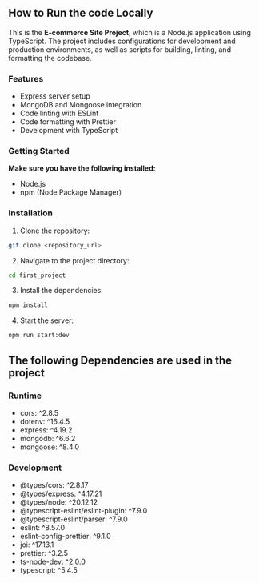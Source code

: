 ## How to Run the code Locally

This is the **E-commerce Site Project**, which is a Node.js application using TypeScript. The project includes configurations for development and production environments, as well as scripts for building, linting, and formatting the codebase.

### Features

- Express server setup
- MongoDB and Mongoose integration
- Code linting with ESLint
- Code formatting with Prettier
- Development with TypeScript

### Getting Started

**Make sure you have the following installed:**

- Node.js
- npm (Node Package Manager)

### Installation

1. Clone the repository:

```sh
git clone <repository_url>
```

2. Navigate to the project directory:

```sh
cd first_project
```

3. Install the dependencies:

```sh
npm install
```

4. Start the server:

```sh
npm run start:dev
```

## The following Dependencies are used in the project

### Runtime

- cors: ^2.8.5
- dotenv: ^16.4.5
- express: ^4.19.2
- mongodb: ^6.6.2
- mongoose: ^8.4.0

### Development

- @types/cors: ^2.8.17
- @types/express: ^4.17.21
- @types/node: ^20.12.12
- @typescript-eslint/eslint-plugin: ^7.9.0
- @typescript-eslint/parser: ^7.9.0
- eslint: ^8.57.0
- eslint-config-prettier: ^9.1.0
- joi: ^17.13.1
- prettier: ^3.2.5
- ts-node-dev: ^2.0.0
- typescript: ^5.4.5
